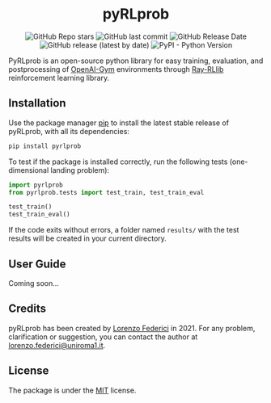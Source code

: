 <div align="center"> <h1><b> pyRLprob </b></div>

<div align="center">

![GitHub Repo stars](https://img.shields.io/github/stars/LorenzoFederici/pyrlprob?style=social)
![GitHub last commit](https://img.shields.io/github/last-commit/LorenzoFederici/pyrlprob)
![GitHub Release Date](https://img.shields.io/github/release-date/LorenzoFederici/pyrlprob)
![GitHub release (latest by date)](https://img.shields.io/github/v/release/LorenzoFederici/pyrlprob)
![PyPI - Python Version](https://img.shields.io/pypi/pyversions/pyrlprob)

</div>

PyRLprob is an open-source python library for easy training, evaluation, and postprocessing of [OpenAI-Gym](https://gym.openai.com/) environments through [Ray-RLlib](https://docs.ray.io/en/master/rllib.html) reinforcement learning library.

## Installation

Use the package manager [pip](https://pip.pypa.io/en/stable/) to install the latest stable release of pyRLprob, with all its dependencies:

```bash
pip install pyrlprob
```

To test if the package is installed correctly, run the following tests (one-dimensional landing problem):


```python
import pyrlprob
from pyrlprob.tests import test_train, test_train_eval

test_train()
test_train_eval()
```

If the code exits without errors, a folder named `results/` with the test results will be created in your current directory.

## User Guide
Coming soon...

## Credits
pyRLprob has been created by [Lorenzo Federici](https://github.com/LorenzoFederici) in 2021.
For any problem, clarification or suggestion, you can contact the author at [lorenzo.federici@uniroma1.it](mailto:lorenzo.federici@uniroma1.it).

## License
The package is under the [MIT](https://choosealicense.com/licenses/mit/) license.

